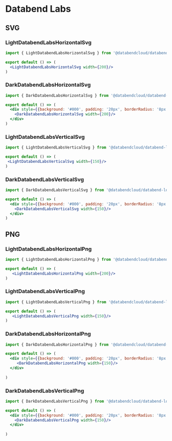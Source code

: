 # Databend Labs

## SVG

### LightDatabendLabsHorizontalSvg

```jsx
import { LightDatabendLabsHorizontalSvg } from '@databendcloud/databend-logos';

export default () => (
  <LightDatabendLabsHorizontalSvg width={200}/>
)
```

### DarkDatabendLabsHorizontalSvg
```jsx
import { DarkDatabendLabsHorizontalSvg } from '@databendcloud/databend-logos';

export default () => (
  <div style={{background: '#000', padding: '20px', borderRadius: '8px'}}>
    <DarkDatabendLabsHorizontalSvg width={200}/>
  </div>
)
```

### LightDatabendLabsVerticalSvg

```jsx
import { LightDatabendLabsVerticalSvg } from '@databendcloud/databend-logos';

export default () => (
 <LightDatabendLabsVerticalSvg width={150}/>
)
```

### DarkDatabendLabsVerticalSvg

```jsx
import { DarkDatabendLabsVerticalSvg } from '@databendcloud/databend-logos';

export default () => (
  <div style={{background: '#000', padding: '20px', borderRadius: '8px'}}>
    <DarkDatabendLabsVerticalSvg width={150}/>
  </div>
)
```


## PNG

### LightDatabendLabsHorizontalPng
```jsx
import { LightDatabendLabsHorizontalPng } from '@databendcloud/databend-logos';

export default () => (
   <LightDatabendLabsHorizontalPng width={200}/>
)
```

### LightDatabendLabsVerticalPng

```jsx
import { LightDatabendLabsVerticalPng } from '@databendcloud/databend-logos';

export default () => (
   <LightDatabendLabsVerticalPng width={150}/>
)
```

### DarkDatabendLabsHorizontalPng

```jsx
import { DarkDatabendLabsHorizontalPng } from '@databendcloud/databend-logos';

export default () => (
  <div style={{background: '#000', padding: '20px', borderRadius: '8px'}}>
     <DarkDatabendLabsHorizontalPng width={150}/>
  </div>
  
)
```

### DarkDatabendLabsVerticalPng

```jsx
import { DarkDatabendLabsVerticalPng } from '@databendcloud/databend-logos';

export default () => (
  <div style={{background: '#000', padding: '20px', borderRadius: '8px'}}>
    <DarkDatabendLabsVerticalPng width={150}/>
  </div>
   
)
```

